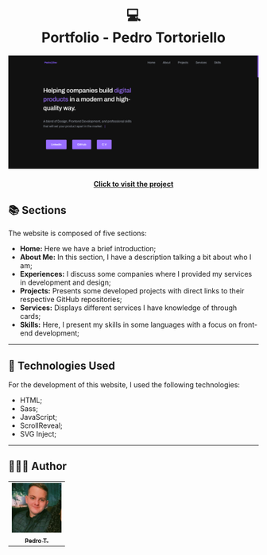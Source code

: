 <h1 align="center">
  💻<br>Portfolio - Pedro Tortoriello
</h1>

![Final project result](assets/image/project.png)

<h4 align="center"><a href="https://www.pedrotortoriello.com.br/">Click to visit the project</a></h4>

## 📚 Sections

The website is composed of five sections:

- **Home:** Here we have a brief introduction;
- **About Me:** In this section, I have a description talking a bit about who I am;
- **Experiences:** I discuss some companies where I provided my services in development and design;
- **Projects:** Presents some developed projects with direct links to their respective GitHub repositories;
- **Services:** Displays different services I have knowledge of through cards;
- **Skills:** Here, I present my skills in some languages with a focus on front-end development;

---

## 💼 Technologies Used

For the development of this website, I used the following technologies:

- HTML;
- Sass;
- JavaScript;
- ScrollReveal;
- SVG Inject;

---

<h2>👨🏻‍💻 Author</h2>

<table>
  <tr>
    <td align="center">
      <a href="https://github.com/PedroFTDev">
        <img src="assets/image/imagem.jpg" width="100px;" alt="Photo"/><br>
        <sub>
          <b>Pedro T.</b>
        </sub>
      </a>
    </td>
  </tr>
</table>
